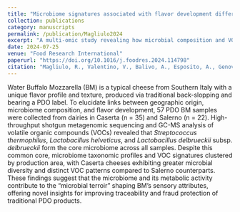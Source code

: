 ```yaml
---
title: "Microbiome signatures associated with flavor development differentiate Protected Designation of origin water Buffalo Mozzarella cheese from different production areas"
collection: publications
category: manuscripts
permalink: /publication/Magliulo2024
excerpt: "A multi-omic study revealing how microbial composition and VOC profiles distinguish PDO water Buffalo Mozzarella cheese from Caserta and Salerno."
date: 2024-07-25
venue: "Food Research International"
paperurl: "https://doi.org/10.1016/j.foodres.2024.114798"
citation: "Magliulo, R., Valentino, V., Balivo, A., Esposito, A., Genovese, A., Ercolini, D., & De Filippis, F. (2024). Microbiome signatures associated with flavor development differentiate Protected Designation of origin water Buffalo Mozzarella cheese from different production areas. *Food Research International*, 192, 114798."
---
```


Water Buffalo Mozzarella (BM) is a typical cheese from Southern Italy with a unique flavor profile and texture, produced via traditional back-slopping and bearing a PDO label.
To elucidate links between geographic origin, microbiome composition, and flavor development, 57 PDO BM samples were collected from dairies in Caserta (n = 35) and Salerno (n = 22).
High-throughput shotgun metagenomic sequencing and GC-MS analysis of volatile organic compounds (VOCs) revealed that *Streptococcus thermophilus*, *Lactobacillus helveticus*, and *Lactobacillus delbrueckii* subsp. *delbrueckii* form the core microbiome across all samples.
Despite this common core, microbiome taxonomic profiles and VOC signatures clustered by production area, with Caserta cheeses exhibiting greater microbial diversity and distinct VOC patterns compared to Salerno counterparts.  
These findings suggest that the microbiome and its metabolic activity contribute to the “microbial terroir” shaping BM’s sensory attributes, offering novel insights for improving traceability and fraud protection of traditional PDO products.  
